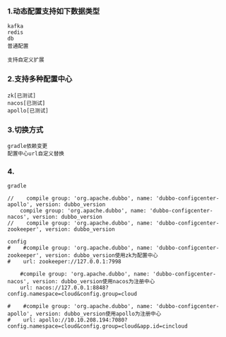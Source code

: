 ### 1.动态配置支持如下数据类型
    kafka
    redis
    db
    普通配置
    
    支持自定义扩展
    
### 2.支持多种配置中心
    zk[已测试]
    nacos[已测试]
    apollo[已测试]
    
### 3.切换方式
    gradle依赖变更
    配置中心url自定义替换
    
### 4.
    gradle
    
    //    compile group: 'org.apache.dubbo', name: 'dubbo-configcenter-apollo', version: dubbo_version
        compile group: 'org.apache.dubbo', name: 'dubbo-configcenter-nacos', version: dubbo_version
    //    compile group: 'org.apache.dubbo', name: 'dubbo-configcenter-zookeeper', version: dubbo_version
    
    config
    #    #compile group: 'org.apache.dubbo', name: 'dubbo-configcenter-zookeeper', version: dubbo_version使用zk为配置中心
    #    url: zookeeper://127.0.0.1:7998
    
        #compile group: 'org.apache.dubbo', name: 'dubbo-configcenter-nacos', version: dubbo_version使用nacos为注册中心
        url: nacos://127.0.0.1:8848?config.namespace=cloud&config.group=cloud
    
    #    #compile group: 'org.apache.dubbo', name: 'dubbo-configcenter-apollo', version: dubbo_version使用apollo为注册中心
    #    url: apollo://10.10.208.194:7080?config.namespace=cloud&config.group=cloud&app.id=cincloud